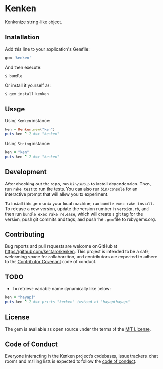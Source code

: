 # Kenken

Kenkenize string-like object.

## Installation

Add this line to your application's Gemfile:

```ruby
gem 'kenken'
```

And then execute:

    $ bundle

Or install it yourself as:

    $ gem install kenken

## Usage

Using `Kenken` instance:

```ruby
ken = Kenken.new("ken")
puts ken ^ 2 #=> "kenken"
```

Using `String` instance:

```ruby
ken = "ken"
puts ken ^ 2 #=> "kenken"
```

## Development

After checking out the repo, run `bin/setup` to install dependencies. Then, run `rake test` to run the tests. You can also run `bin/console` for an interactive prompt that will allow you to experiment.

To install this gem onto your local machine, run `bundle exec rake install`. To release a new version, update the version number in `version.rb`, and then run `bundle exec rake release`, which will create a git tag for the version, push git commits and tags, and push the `.gem` file to [rubygems.org](https://rubygems.org).

## Contributing

Bug reports and pull requests are welcome on GitHub at https://github.com/kentaro/kenken. This project is intended to be a safe, welcoming space for collaboration, and contributors are expected to adhere to the [Contributor Covenant](http://contributor-covenant.org) code of conduct.

## TODO

* To retrieve variable name dynamically like below:

```ruby
ken = "hayapi"
puts ken ^ 2 #=> prints "kenken" instead of "hayapihayapi"
```

## License

The gem is available as open source under the terms of the [MIT License](https://opensource.org/licenses/MIT).

## Code of Conduct

Everyone interacting in the Kenken project’s codebases, issue trackers, chat rooms and mailing lists is expected to follow the [code of conduct](https://github.com/kentaro/kenken/blob/master/CODE_OF_CONDUCT.md).

